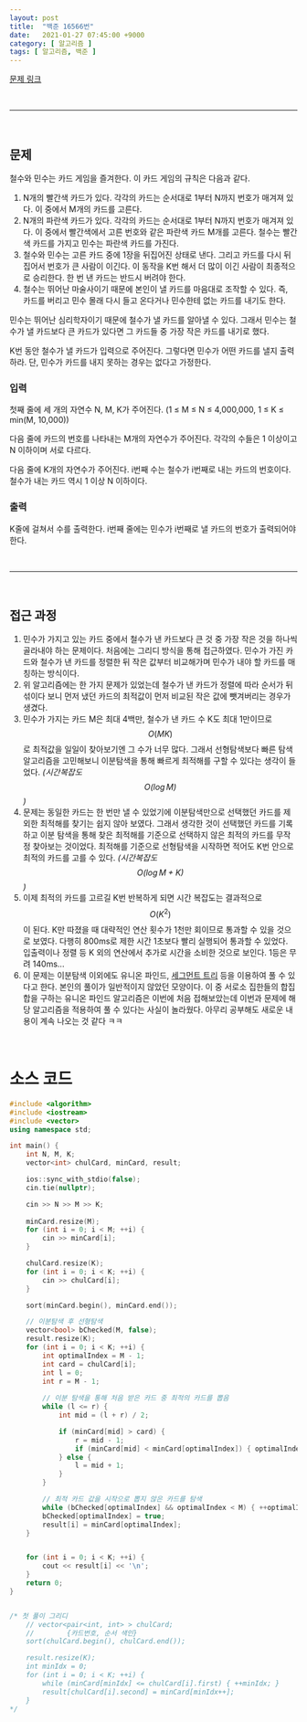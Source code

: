 ```yaml
---
layout: post
title:  "백준 16566번"
date:   2021-01-27 07:45:00 +9000
category: [ 알고리즘 ]
tags: [ 알고리즘, 백준 ]
---
```


[문제 링크](https://www.acmicpc.net/problem/16566)

<br>

---

<br>

## 문제
철수와 민수는 카드 게임을 즐겨한다. 이 카드 게임의 규칙은 다음과 같다.

 1. N개의 빨간색 카드가 있다. 각각의 카드는 순서대로 1부터 N까지 번호가 매겨져 있다. 이 중에서 M개의 카드를 고른다.
 2. N개의 파란색 카드가 있다. 각각의 카드는 순서대로 1부터 N까지 번호가 매겨져 있다. 이 중에서 빨간색에서 고른 번호와 같은 파란색 카드 M개를 고른다. 철수는 빨간색 카드를 가지고 민수는 파란색 카드를 가진다.
 3. 철수와 민수는 고른 카드 중에 1장을 뒤집어진 상태로 낸다. 그리고 카드를 다시 뒤집어서 번호가 큰 사람이 이긴다. 이 동작을 K번 해서 더 많이 이긴 사람이 최종적으로 승리한다. 한 번 낸 카드는 반드시 버려야 한다.
 4. 철수는 뛰어난 마술사이기 때문에 본인이 낼 카드를 마음대로 조작할 수 있다. 즉, 카드를 버리고 민수 몰래 다시 들고 온다거나 민수한테 없는 카드를 내기도 한다.

민수는 뛰어난 심리학자이기 때문에 철수가 낼 카드를 알아낼 수 있다. 그래서 민수는 철수가 낼 카드보다 큰 카드가 있다면 그 카드들 중 가장 작은 카드를 내기로 했다.

K번 동안 철수가 낼 카드가 입력으로 주어진다. 그렇다면 민수가 어떤 카드를 낼지 출력하라. 단, 민수가 카드를 내지 못하는 경우는 없다고 가정한다.

### 입력
첫째 줄에 세 개의 자연수 N, M, K가 주어진다. (1 ≤ M ≤ N ≤ 4,000,000, 1 ≤ K ≤ min(M, 10,000))

다음 줄에 카드의 번호를 나타내는 M개의 자연수가 주어진다. 각각의 수들은 1 이상이고 N 이하이며 서로 다르다.

다음 줄에 K개의 자연수가 주어진다. i번째 수는 철수가 i번째로 내는 카드의 번호이다. 철수가 내는 카드 역시 1 이상 N 이하이다.

### 출력
K줄에 걸쳐서 수를 출력한다. i번째 줄에는 민수가 i번째로 낼 카드의 번호가 출력되어야 한다.

<br>

---

<br>

## 접근 과정
1. 민수가 가지고 있는 카드 중에서 철수가 낸 카드보다 큰 것 중 가장 작은 것을 하나씩 골라내야 하는 문제이다. 처음에는 그리디 방식을 통해 접근하였다. 민수가 가진 카드와 철수가 낸 카드를 정렬한 뒤 작은 값부터 비교해가며 민수가 내야 할 카드를 매칭하는 방식이다.
2. 위 알고리즘에는 한 가지 문제가 있었는데 철수가 낸 카드가 정렬에 따라 순서가 뒤섞이다 보니 먼저 냈던 카드의 최적값이 먼저 비교된 작은 값에 뺏겨버리는 경우가 생겼다.
3. 민수가 가지는 카드 M은 최대 4백만, 철수가 낸 카드 수 K도 최대 1만이므로 $$O(MK)$$로 최적값을 일일이 찾아보기엔 그 수가 너무 많다. 그래서 선형탐색보다 빠른 탐색 알고리즘을 고민해보니 이분탐색을 통해 빠르게 최적해를 구할 수 있다는 생각이 들었다. *(시간복잡도 $$O(\log M)$$)*
4. 문제는 동일한 카드는 한 번만 낼 수 있었기에 이분탐색만으로 선택했던 카드를 제외한 최적해를 찾기는 쉽지 않아 보였다. 그래서 생각한 것이 선택했던 카드를 기록하고 이분 탐색을 통해 찾은 최적해를 기준으로 선택하지 않은 최적의 카드를 무작정 찾아보는 것이었다. 최적해를 기준으로 선형탐색을 시작하면 적어도 K번 안으로 최적의 카드를 고를 수 있다. *(시간복잡도 $$O(\log M + K)$$)*
5. 이제 최적의 카드를 고르길 K번 반복하게 되면 시간 복잡도는 결과적으로 $$O(K^{2})$$이 된다. K만 따졌을 때 대략적인 연산 횟수가 1천만 회이므로 통과할 수 있을 것으로 보였다. 다행히 800ms로 제한 시간 1초보다 빨리 실행되어 통과할 수 있었다. 입출력이나 정렬 등 K 외의 연산에서 추가로 시간을 소비한 것으로 보인다. 1등은 무려 140ms...
6. 이 문제는 이분탐색 이외에도 유니온 파인드, [세그먼트 트리](https://www.acmicpc.net/blog/view/9) 등을 이용하여 풀 수 있다고 한다. 본인의 풀이가 일반적이지 않았던 모양이다. 이 중 서로소 집한들의 합집합을 구하는 유니온 파인드 알고리즘은 이번에 처음 접해보았는데 이번과 문제에 해당 알고리즘을 적용하여 풀 수 있다는 사실이 놀라웠다. 아무리 공부해도 새로운 내용이 계속 나오는 것 같다 ㅋㅋ


<br>

# 소스 코드

```c++
#include <algorithm>
#include <iostream>
#include <vector>
using namespace std;

int main() {
    int N, M, K;
    vector<int> chulCard, minCard, result;

    ios::sync_with_stdio(false);
    cin.tie(nullptr);

    cin >> N >> M >> K;
    
    minCard.resize(M);
    for (int i = 0; i < M; ++i) {
        cin >> minCard[i];
    }

    chulCard.resize(K);
    for (int i = 0; i < K; ++i) {
        cin >> chulCard[i];
    }

    sort(minCard.begin(), minCard.end());

    // 이분탐색 후 선형탐색
    vector<bool> bChecked(M, false);
    result.resize(K);
    for (int i = 0; i < K; ++i) {
        int optimalIndex = M - 1;
        int card = chulCard[i];
        int l = 0;
        int r = M - 1;
        
        // 이분 탐색을 통해 처음 받은 카드 중 최적의 카드를 뽑음
        while (l <= r) {
            int mid = (l + r) / 2;

            if (minCard[mid] > card) {
                r = mid - 1;
                if (minCard[mid] < minCard[optimalIndex]) { optimalIndex = mid; }
            } else {
                l = mid + 1;
            }
        }

        // 최적 카드 값을 시작으로 뽑지 않은 카드를 탐색
        while (bChecked[optimalIndex] && optimalIndex < M) { ++optimalIndex; }
        bChecked[optimalIndex] = true;
        result[i] = minCard[optimalIndex];
    }


    for (int i = 0; i < K; ++i) {
        cout << result[i] << '\n';
    }
    return 0;
}


/* 첫 풀이 그리디
    // vector<pair<int, int> > chulCard;
    //        {카드번호, 순서 색인}
    sort(chulCard.begin(), chulCard.end());

    result.resize(K);
    int minIdx = 0;
    for (int i = 0; i < K; ++i) {
        while (minCard[minIdx] <= chulCard[i].first) { ++minIdx; }
        result[chulCard[i].second] = minCard[minIdx++];
    }
*/
```
